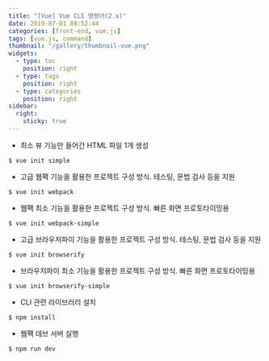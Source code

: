 ```yaml
---
title: "[Vue] Vue CLI 명령어(2.x)"
date: 2019-07-01 08:52:44
categories: [front-end, vue.js]
tags: [vue.js, command]
thumbnail: "/gallery/thumbnail-vue.png"
widgets:
  - type: toc
    position: right
  - type: tags
    position: right
  - type: categories
    position: right
sidebar:
  right:
    sticky: true
---
```


* 최소 뷰 기능만 들어간 HTML 파일 1개 생성
```
$ vue init simple
```

* 고급 웹팩 기능을 활용한 프로젝트 구성 방식. 테스팅, 문법 검사 등을 지원
```
$ vue init webpack
```

* 웹팩 최소 기능을 활용한 프로젝트 구성 방식. 빠른 화면 프로토타이밍용
```
$ vue init webpack-simple
```

* 고급 브라우저파이 기능을 활용한 프로젝트 구성 방식. 테스팅, 문법 검사 등을 지원
```
$ vue init browserify
```

* 브라우저파이 최소 기능을 활용한 프로젝트 구성 방식. 빠른 화면 프로토타이밍용
```
$ vue init browserify-simple
```

* CLI 관련 라이브러리 설치
```
$ npm install
```

* 웹팩 데브 서버 실행
```
$ npm run dev
```
